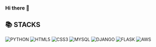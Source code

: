 ### Hi there 👋

<!--
**krbibi/krbibi** is a ✨ _special_ ✨ repository because its `README.md` (this file) appears on your GitHub profile.

Here are some ideas to get you started:

- 🔭 I’m currently working on ...
- 🌱 I’m currently learning ...
- 👯 I’m looking to collaborate on ...
- 🤔 I’m looking for help with ...
- 💬 Ask me about ...
- 📫 How to reach me: ...
- 😄 Pronouns: ...
- ⚡ Fun fact: ...
-->
<div align=left><h2>📚 STACKS</h2></div>

![PYTHON](https://img.shields.io/badge/python-3776AB?style=for-the-badge&logo=python&logoColor=white)
![HTML5](https://img.shields.io/badge/html5-E34F26?style=for-the-badge&logo=html5&logoColor=white)
![CSS3](https://img.shields.io/badge/css3-1572B6?style=for-the-badge&logo=css3&logoColor=white)
![MYSQL](https://img.shields.io/badge/mysql-4479A1?style=for-the-badge&logo=mysql&logoColor=white)
![DJANGO](https://img.shields.io/badge/django-092E20?style=for-the-badge&logo=django&logoColor=white)
![FLASK](https://img.shields.io/badge/flask-000000?style=for-the-badge&logo=flask&logoColor=white)
![AWS](https://img.shields.io/badge/amazonaws-232F3E?style=for-the-badge&logo=amazonaws&logoColor=white)
 

